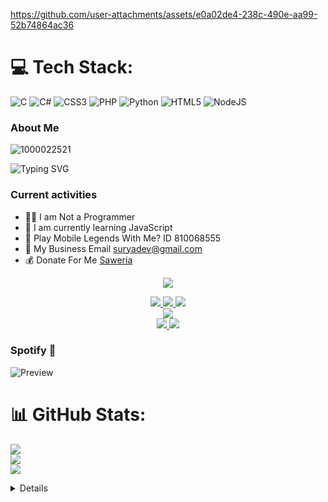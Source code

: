 https://github.com/user-attachments/assets/e0a02de4-238c-490e-aa99-52b74864ac36


# 💻 Tech Stack:
![C](https://img.shields.io/badge/c-%2300599C.svg?style=for-the-badge&logo=c&logoColor=white) ![C#](https://img.shields.io/badge/c%23-%23239120.svg?style=for-the-badge&logo=csharp&logoColor=white) ![CSS3](https://img.shields.io/badge/css3-%231572B6.svg?style=for-the-badge&logo=css3&logoColor=white) ![PHP](https://img.shields.io/badge/php-%23777BB4.svg?style=for-the-badge&logo=php&logoColor=white) ![Python](https://img.shields.io/badge/python-3670A0?style=for-the-badge&logo=python&logoColor=ffdd54) ![HTML5](https://img.shields.io/badge/html5-%23E34F26.svg?style=for-the-badge&logo=html5&logoColor=white) ![NodeJS](https://img.shields.io/badge/node.js-6DA55F?style=for-the-badge&logo=node.js&logoColor=white)

### About Me
![1000022521](https://github.com/user-attachments/assets/3e9fc8d0-bfb5-40a7-b530-70a720424ed0)


<img
        src="https://readme-typing-svg.herokuapp.com?font=ShadowsIntoLightsize=50&duration=5500&color=f70787&background=FF673200&center=true&vCenter=true&lines=HALO+NAMA+SAYA+SURYA;SAYA+DARI+LAMPUNG+SELATAN;KEC.+WAY+SULAN;SAYA+ADALAH+DEVELOPER;BOT+WHATSAPP😊"
            alt="Typing SVG"
        />
    </a>
</p>
</div>

### Current activities 
- 👨‍💻 I am Not a Programmer
- 🌱 I am currently learning JavaScript
- 🎯 Play Mobile Legends With Me? ID 810068555
- 📧 My Business Email suryadev@gmail.com
- 💰 Donate For Me [Saweria](https://github.com/VyzaaDev/QRIS-SATU-UNTUK-SEMUA.git) 
<p align="center"><img src="https://count.getloli.com/get/@Shsuryaresz-github-readme?theme=rule34" /></p>
<p align="center">
  <a href="https://instagram.com/suryaa_tzye"><img src="https://img.shields.io/badge/Instagram-E4405F?style=for-the-badge&logo=instagram&logoColor=white"/> 
  <a href="https://wa.me/message/2YKSABPIE42IL1"><img src="https://img.shields.io/badge/WhatsApp-25D366?style=for-the-badge&logo=whatsapp&logoColor=white" />
  <a href="t.me/VyLSuryaDev"><img src="https://img.shields.io/badge/Telegram-%230088cc.svg?&style=for-the-badge&logo=telegram&logoColor=white" /> <br>
  <a href="https://www.youtube.com/@Vyzaadev"><img src="Surya -ff0000?style=for-the-badge&logo=youtube&logoColor=ff0000&link=https://youtube.com/@Nazedev" /><br>
  <a href="https://github.com/VyzaaDev"><img src="https://img.shields.io/badge/-GitHub-black?style=flat-square&logo=github" /> 
  <a href="https://youtube.com/channel/UCl77jQD3Fp__z1oRxm-fA"><img src="https://img.shields.io/youtube/channel/subscribers/UCl77jQD3Fp__z1oRxm-fA?style=social" /> <br>
  <a name=Shsuryaresz&label=VIEWS&style=flat-square&color=orange" />
</p>
          
### Spotify 🔭
![Preview](https://tthn.pythonanywhere.com?spin=true&scan=true&eq_color=rainbow&theme=dark)

# 📊 GitHub Stats:
![](https://github-readme-stats.vercel.app/api?username=Shsuryaresz&theme=ocean_dark&hide_border=false&include_all_commits=false&count_private=false)<br/>
![](https://nirzak-streak-stats.vercel.app/?user=Shsuryaresz&theme=ocean_dark&hide_border=false)<br/>
![](https://github-readme-stats.vercel.app/api/top-langs/?username=Shsuryaresz&theme=ocean_dark&hide_border=false&include_all_commits=false&count_private=false&layout=compact)

<details>
    <summary>&#127942 <b>GitHub Trophies</b></summary><br/>
        
![](https://github-profile-trophy.vercel.app/?username=Shsuryaresz&theme=radical&no-frame=false&no-bg=true&margin-w=4)

---
[![](https://visitcount.itsvg.in/api?id=Shsuryaresz&icon=0&color=0)](https://visitcount.itsvg.in)

<!-- Proudly created with GPRM ( https://gprm.itsvg.in ) -->
